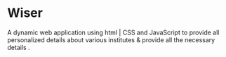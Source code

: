 # Wiser
A dynamic web application using html | CSS and JavaScript to provide all personalized details about various institutes &amp; provide all the necessary details .
